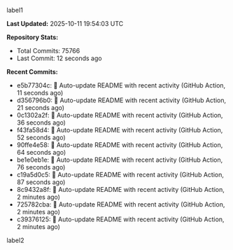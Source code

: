 
label1 
<!-- ACTIVITY_START -->
**Last Updated:** 2025-10-11 19:54:03 UTC

**Repository Stats:**
- Total Commits: 75766
- Last Commit: 12 seconds ago

**Recent Commits:**
- e5b77304c: 🤖 Auto-update README with recent activity (GitHub Action, 11 seconds ago)
- d356796b0: 🤖 Auto-update README with recent activity (GitHub Action, 21 seconds ago)
- 0c1302a2f: 🤖 Auto-update README with recent activity (GitHub Action, 36 seconds ago)
- f43fa58d4: 🤖 Auto-update README with recent activity (GitHub Action, 52 seconds ago)
- 90ffe4e58: 🤖 Auto-update README with recent activity (GitHub Action, 64 seconds ago)
- be1e0eb1e: 🤖 Auto-update README with recent activity (GitHub Action, 76 seconds ago)
- c19a5d0c5: 🤖 Auto-update README with recent activity (GitHub Action, 87 seconds ago)
- 8c9432a8f: 🤖 Auto-update README with recent activity (GitHub Action, 2 minutes ago)
- 725782cba: 🤖 Auto-update README with recent activity (GitHub Action, 2 minutes ago)
- c39376125: 🤖 Auto-update README with recent activity (GitHub Action, 2 minutes ago)
<!-- ACTIVITY_END -->

label2

